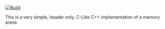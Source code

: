 [![Build](https://github.com/pbentes/Arena/actions/workflows/build.yml/badge.svg)](https://github.com/pbentes/Arena/actions/workflows/build.yml)

This is a very simple, header only, C-Like C++ implementation of a memory arena
